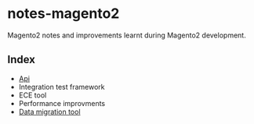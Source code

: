# notes-magento2
Magento2 notes and improvements learnt during Magento2 development.

## Index
* [Api](api.md)
* Integration test framework
* ECE tool
* Performance improvments
* [Data migration tool](data-migration-tool.md)
